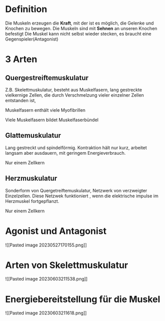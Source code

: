 # Definition
Die Muskeln erzeugen die **Kraft**, mit der ist es möglich, die Gelenke und Knochen zu bewegen. Die Muskeln sind mit **Sehnen** an unseren Knochen befestigt
Die Muskel kann nicht selbst wieder stecken, es braucht eine Gegenspieler(Antagonist)

# 3 Arten
## Quergestreiftemuskulatur
Z.B. Skelettmuskulatur, besteht aus Muskelfasern, lang gestreckte vielkernige Zellen, die durch Verschmelzung vieler einzelner Zellen entstanden ist,

Muskelfasern enthält viele Myofibrillen

Viele Muskelfasern bildet Muskelfaserbündel

## Glattemuskulatur

Lang gestreckt und spindelförmig. Kontraktion hält nur kurz, arbeitet langsam aber ausdauern, mit geringem Energieverbrauch.

Nur einem Zellkern

## Herzmuskulatur

Sonderform von Quergetreiftemuskulatur, Netzwerk von verzweigter Einzelzellen. Diese Netzwek funktioniert , wenn die elektrische impulse im Herzmuskel fortgepflanzt.

Nur einem Zellkern


# Agonist und Antagonist
![[Pasted image 20230527170155.png]]

# Arten von Skelettmuskulatur
![[Pasted image 20230603211538.png]]

# Energiebereitstellung für die Muskel
![[Pasted image 20230603211618.png]]